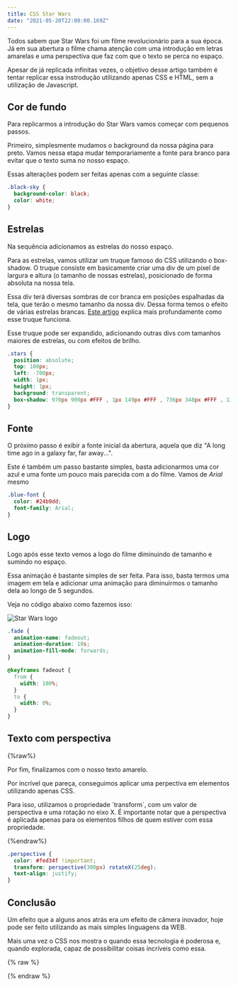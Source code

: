 ```yaml
---
title: CSS Star Wars
date: "2021-05-20T22:00:00.169Z"
---
```


Todos sabem que Star Wars foi um filme revolucionário para a sua época. Já em sua abertura o filme chama atenção com uma introdução em letras amarelas e uma perspectiva que faz com que o texto se perca no espaço.

Apesar de já replicada infinitas vezes, o objetivo desse artigo também é tentar replicar essa instrodução utilizando apenas CSS e HTML, sem a utilização de Javascript.

## Cor de fundo

Para replicarmos a introdução do Star Wars vamos começar com pequenos passos.

Primeiro, simplesmente mudamos o background da nossa página para preto. Vamos nessa etapa mudar temporariamente a fonte para branco para evitar que o texto suma no nosso espaço.

Essas alterações podem ser feitas apenas com a seguinte classe:

```css
.black-sky {
  background-color: black;
  color: white;
}
```

## Estrelas

Na sequência adicionamos as estrelas do nosso espaço.

Para as estrelas, vamos utilizar um truque famoso do CSS utilizando o box-shadow. O truque consiste em basicamente criar uma div de um pixel de largura e altura (o tamanho de nossas estrelas), posicionado de forma absoluta na nossa tela.

Essa div terá diversas sombras de cor branca em posições espalhadas da tela, que terão o mesmo tamanho da nossa div. Dessa forma temos o efeito de várias estrelas brancas. [Este artigo](https://css-tricks.com/fun-times-css-pixel-art/) explica mais profundamente como esse truque funciona.

Esse truque pode ser expandido, adicionando outras divs com tamanhos maiores de estrelas, ou com efeitos de brilho.

```css
.stars {
  position: absolute;
  top: 100px;
  left: -700px;
  width: 1px;
  height: 1px;
  background: transparent;
  box-shadow: 970px 909px #FFF , 1px 149px #FFF , 736px 348px #FFF , 1352px 1333px #FFF , 57px 1598px #FFF , 1007px 332px #FFF , 1474px 782px #FFF , 726px 826px #FFF , 768px 344px #FFF , 1673px 1878px #FFF , 1970px 722px #FFF , 123px 79px #FFF , 1137px 1554px #FFF , 490px 521px #FFF , 1277px 1346px #FFF , 14px 1701px #FFF , 114px 1127px #FFF , 849px 20px #FFF , 1697px 199px #FFF , 1013px 741px #FFF , 1643px 1821px #FFF , 1335px 1355px #FFF , 825px 290px #FFF , 1670px 1346px #FFF , 345px 1925px #FFF , 1063px 1880px #FFF , 265px 1203px #FFF , 1328px 493px #FFF , 1152px 806px #FFF , 661px 602px #FFF , 520px 1515px #FFF , 1256px 1907px #FFF , 1882px 1525px #FFF , 1024px 239px #FFF , 1959px 1343px #FFF , 623px 1380px #FFF , 1717px 1542px #FFF , 1318px 660px #FFF , 1586px 1581px #FFF , 340px 284px #FFF , 553px 1556px #FFF , 609px 800px #FFF , 613px 244px #FFF , 927px 1327px #FFF , 957px 1869px #FFF , 1029px 575px #FFF , 1851px 1438px #FFF , 1043px 819px #FFF , 1297px 1312px #FFF , 1361px 1224px #FFF , 974px 344px #FFF , 715px 1931px #FFF , 1583px 1370px #FFF , 1359px 1395px #FFF , 433px 1356px #FFF , 1818px 197px #FFF , 973px 1115px #FFF , 353px 1356px #FFF , 558px 1060px #FFF , 1584px 414px #FFF , 1272px 1404px #FFF , 1792px 22px #FFF , 147px 1524px #FFF , 751px 1032px #FFF , 1945px 700px #FFF , 366px 241px #FFF , 1119px 532px #FFF , 1029px 703px #FFF , 575px 888px #FFF , 1568px 1488px #FFF , 1527px 1002px #FFF , 471px 783px #FFF , 90px 1160px #FFF , 1646px 1805px #FFF , 714px 667px #FFF , 644px 1716px #FFF , 1917px 1700px #FFF , 1241px 1645px #FFF , 1285px 1327px #FFF , 1560px 132px #FFF , 1645px 1753px #FFF , 1703px 466px #FFF , 1099px 929px #FFF , 1629px 1954px #FFF , 1103px 338px #FFF , 1427px 1660px #FFF , 652px 1031px #FFF , 958px 1744px #FFF , 1015px 1712px #FFF , 1452px 1076px #FFF , 229px 1483px #FFF , 84px 1847px #FFF , 1671px 1333px #FFF , 1600px 345px #FFF , 1307px 168px #FFF , 915px 921px #FFF , 1367px 1826px #FFF , 1085px 1685px #FFF , 1514px 753px #FFF , 859px 1015px #FFF , 1871px 1239px #FFF , 1522px 381px #FFF , 981px 906px #FFF , 1207px 712px #FFF , 1197px 820px #FFF , 1573px 1186px #FFF , 864px 1824px #FFF , 1534px 1340px #FFF , 629px 607px #FFF , 1409px 997px #FFF , 882px 1459px #FFF , 150px 310px #FFF , 785px 1231px #FFF , 884px 523px #FFF , 1963px 1004px #FFF , 1529px 1395px #FFF , 632px 665px #FFF , 388px 1668px #FFF , 1468px 810px #FFF , 1165px 1575px #FFF , 1498px 252px #FFF , 275px 353px #FFF , 1171px 350px #FFF , 524px 1698px #FFF , 1652px 1900px #FFF , 1800px 1788px #FFF , 1743px 695px #FFF , 1806px 516px #FFF , 537px 1528px #FFF , 127px 763px #FFF , 1643px 1043px #FFF , 1717px 137px #FFF , 1553px 952px #FFF , 183px 1507px #FFF , 770px 322px #FFF , 241px 1999px #FFF , 148px 244px #FFF , 118px 1096px #FFF , 1183px 100px #FFF , 1158px 53px #FFF , 371px 735px #FFF , 1090px 1474px #FFF , 1145px 616px #FFF , 1300px 236px #FFF , 407px 672px #FFF , 1012px 142px #FFF , 100px 329px #FFF , 219px 506px #FFF , 482px 349px #FFF , 1397px 1560px #FFF , 566px 750px #FFF , 562px 1403px #FFF , 1154px 961px #FFF , 559px 169px #FFF , 568px 503px #FFF , 184px 1898px #FFF , 256px 793px #FFF , 668px 66px #FFF , 38px 544px #FFF , 832px 702px #FFF , 1676px 1579px #FFF , 1996px 910px #FFF , 806px 1313px #FFF , 1063px 79px #FFF , 539px 1035px #FFF , 552px 1740px #FFF , 774px 632px #FFF , 1453px 1152px #FFF , 491px 1160px #FFF , 1667px 793px #FFF , 655px 316px #FFF , 609px 470px #FFF , 1330px 53px #FFF , 420px 1814px #FFF , 1155px 447px #FFF , 1754px 360px #FFF , 913px 1425px #FFF , 1408px 1270px #FFF , 414px 128px #FFF , 31px 1664px #FFF , 1671px 899px #FFF , 125px 1133px #FFF , 1942px 351px #FFF , 1439px 466px #FFF , 886px 1853px #FFF , 1587px 677px #FFF , 241px 570px #FFF , 1886px 1293px #FFF , 1526px 84px #FFF , 508px 1419px #FFF , 759px 634px #FFF , 1314px 1121px #FFF , 1127px 545px #FFF , 993px 758px #FFF , 1770px 795px #FFF , 1629px 211px #FFF , 824px 1656px #FFF , 324px 1166px #FFF , 27px 1316px #FFF , 1258px 1468px #FFF , 428px 1923px #FFF , 661px 704px #FFF , 1872px 1640px #FFF , 1910px 1660px #FFF , 117px 995px #FFF , 253px 1792px #FFF , 1403px 1433px #FFF , 1441px 752px #FFF , 1472px 547px #FFF , 1715px 541px #FFF , 272px 187px #FFF , 881px 306px #FFF , 19px 1209px #FFF , 1807px 1423px #FFF , 693px 1752px #FFF , 160px 1252px #FFF , 1710px 237px #FFF , 32px 1786px #FFF , 1440px 1452px #FFF , 712px 1836px #FFF , 1324px 1411px #FFF , 728px 274px #FFF , 59px 244px #FFF , 1514px 16px #FFF , 1472px 923px #FFF , 1276px 1755px #FFF , 1099px 1301px #FFF , 1972px 1715px #FFF , 511px 1297px #FFF , 465px 1329px #FFF , 129px 1422px #FFF , 635px 959px #FFF , 206px 1663px #FFF , 1089px 150px #FFF , 911px 365px #FFF , 1520px 1828px #FFF , 133px 560px #FFF , 715px 1941px #FFF , 818px 1332px #FFF , 1407px 1564px #FFF , 64px 788px #FFF , 1048px 1656px #FFF , 1290px 1205px #FFF , 1230px 93px #FFF , 532px 570px #FFF , 170px 1545px #FFF , 507px 1924px #FFF , 197px 669px #FFF , 1945px 1559px #FFF , 400px 346px #FFF , 610px 1596px #FFF , 587px 245px #FFF , 272px 661px #FFF , 1889px 1419px #FFF , 1831px 234px #FFF , 1222px 840px #FFF , 1849px 1366px #FFF , 107px 1058px #FFF , 1589px 1327px #FFF , 1160px 324px #FFF , 438px 768px #FFF , 1225px 1707px #FFF , 662px 384px #FFF , 567px 786px #FFF , 1115px 95px #FFF , 195px 48px #FFF , 1623px 470px #FFF , 362px 746px #FFF , 546px 270px #FFF , 1120px 1542px #FFF , 1925px 1770px #FFF , 830px 1439px #FFF , 1419px 1360px #FFF , 128px 1049px #FFF , 1684px 578px #FFF , 714px 1156px #FFF , 102px 81px #FFF , 351px 1428px #FFF , 982px 472px #FFF , 1142px 1717px #FFF , 1195px 1182px #FFF , 337px 286px #FFF , 1309px 1402px #FFF , 1863px 1475px #FFF , 623px 1518px #FFF , 133px 1847px #FFF , 927px 1120px #FFF , 1439px 725px #FFF , 1722px 1576px #FFF , 706px 285px #FFF , 637px 455px #FFF , 574px 1498px #FFF , 674px 1851px #FFF , 1748px 683px #FFF , 563px 1521px #FFF , 1627px 1826px #FFF , 1360px 901px #FFF , 1551px 1458px #FFF , 1995px 517px #FFF , 1928px 303px #FFF , 1256px 1241px #FFF , 1283px 1911px #FFF , 923px 1235px #FFF , 758px 949px #FFF , 1133px 1794px #FFF , 1203px 623px #FFF , 344px 103px #FFF , 1032px 834px #FFF , 714px 555px #FFF , 702px 931px #FFF , 1431px 1808px #FFF , 1827px 1436px #FFF , 750px 192px #FFF , 1816px 769px #FFF , 1537px 64px #FFF , 670px 753px #FFF , 1832px 783px #FFF , 807px 1154px #FFF , 641px 1749px #FFF , 509px 399px #FFF , 1308px 79px #FFF , 319px 482px #FFF , 662px 829px #FFF , 1379px 1284px #FFF , 1812px 1594px #FFF , 359px 448px #FFF , 277px 1027px #FFF , 679px 795px #FFF , 1854px 689px #FFF , 275px 584px #FFF , 1772px 217px #FFF , 340px 920px #FFF , 1483px 968px #FFF , 567px 252px #FFF , 658px 507px #FFF , 1892px 860px #FFF , 1800px 261px #FFF , 1325px 1416px #FFF , 1053px 1894px #FFF , 459px 442px #FFF , 1172px 1566px #FFF , 1325px 695px #FFF , 764px 851px #FFF , 539px 582px #FFF , 1439px 999px #FFF , 67px 494px #FFF , 1251px 1832px #FFF , 731px 615px #FFF , 1024px 1997px #FFF , 1647px 365px #FFF , 932px 34px #FFF , 859px 247px #FFF , 249px 1998px #FFF , 555px 885px #FFF , 1663px 1423px #FFF , 1509px 381px #FFF , 694px 308px #FFF , 1430px 262px #FFF , 1944px 1413px #FFF , 1279px 1157px #FFF , 1298px 508px #FFF , 175px 967px #FFF , 568px 799px #FFF , 1417px 519px #FFF , 459px 368px #FFF , 681px 1629px #FFF , 41px 449px #FFF , 1630px 1507px #FFF , 1834px 1214px #FFF , 486px 1965px #FFF , 1581px 1047px #FFF , 995px 683px #FFF , 721px 1985px #FFF , 837px 624px #FFF , 885px 188px #FFF , 862px 1339px #FFF , 908px 1594px #FFF , 697px 267px #FFF , 386px 293px #FFF , 234px 1636px #FFF , 1805px 855px #FFF , 267px 350px #FFF , 493px 207px #FFF , 1541px 1176px #FFF , 377px 982px #FFF , 768px 878px #FFF , 1263px 812px #FFF , 175px 228px #FFF , 1601px 571px #FFF , 1696px 391px #FFF , 38px 415px #FFF , 1427px 1882px #FFF , 1306px 628px #FFF , 1257px 1933px #FFF , 1690px 1370px #FFF , 1812px 1778px #FFF , 1124px 1557px #FFF , 830px 567px #FFF , 1124px 842px #FFF , 1983px 1339px #FFF , 1855px 195px #FFF , 1545px 1092px #FFF , 1861px 1448px #FFF , 519px 1259px #FFF , 1141px 1117px #FFF , 1916px 1573px #FFF , 1112px 1870px #FFF , 1016px 1083px #FFF , 935px 1575px #FFF , 1275px 1355px #FFF , 363px 465px #FFF , 1085px 1388px #FFF , 1918px 952px #FFF , 104px 542px #FFF , 1013px 1562px #FFF , 1700px 1159px #FFF , 908px 289px #FFF , 1105px 1146px #FFF , 1420px 1676px #FFF , 1281px 457px #FFF , 1749px 1537px #FFF , 146px 45px #FFF , 51px 809px #FFF , 300px 991px #FFF , 1019px 1985px #FFF , 722px 216px #FFF , 1752px 1874px #FFF , 393px 798px #FFF , 483px 1645px #FFF , 324px 310px #FFF , 1688px 644px #FFF , 1848px 945px #FFF , 805px 1663px #FFF , 1927px 1468px #FFF , 999px 1120px #FFF , 1139px 677px #FFF , 1011px 1034px #FFF , 1123px 556px #FFF , 585px 1660px #FFF , 20px 67px #FFF , 1460px 1071px #FFF , 871px 726px #FFF , 1270px 587px #FFF , 814px 763px #FFF , 671px 799px #FFF , 1683px 1813px #FFF , 516px 1113px #FFF , 1490px 727px #FFF , 1825px 329px #FFF , 113px 1169px #FFF , 759px 1790px #FFF , 1195px 1933px #FFF , 1389px 1047px #FFF , 753px 1133px #FFF , 1858px 532px #FFF , 160px 83px #FFF , 1928px 1030px #FFF , 296px 351px #FFF , 1227px 673px #FFF , 1459px 397px #FFF , 1407px 316px #FFF , 1238px 1604px #FFF , 1060px 973px #FFF , 1579px 1000px #FFF , 1950px 10px #FFF , 1983px 462px #FFF , 1071px 330px #FFF , 1206px 343px #FFF , 454px 806px #FFF , 1404px 1721px #FFF , 969px 1813px #FFF , 1282px 1124px #FFF , 363px 1735px #FFF , 1688px 1952px #FFF , 1472px 264px #FFF , 762px 648px #FFF , 62px 588px #FFF , 1331px 1490px #FFF , 1189px 622px #FFF , 866px 320px #FFF , 1343px 1514px #FFF , 1201px 1297px #FFF , 1148px 904px #FFF , 1233px 1422px #FFF , 1450px 942px #FFF , 653px 1273px #FFF , 95px 279px #FFF , 853px 1428px #FFF , 1743px 163px #FFF , 1230px 737px #FFF , 812px 1580px #FFF , 1208px 33px #FFF , 1839px 1996px #FFF , 348px 1390px #FFF , 420px 1762px #FFF , 1915px 1121px #FFF , 776px 1562px #FFF , 1421px 1223px #FFF , 502px 94px #FFF , 1832px 1915px #FFF , 175px 367px #FFF , 592px 1593px #FFF , 1966px 922px #FFF , 365px 1586px #FFF , 1889px 220px #FFF , 1742px 1810px #FFF , 1801px 371px #FFF , 888px 1587px #FFF , 1567px 1363px #FFF , 26px 99px #FFF , 1542px 14px #FFF , 128px 461px #FFF , 300px 454px #FFF , 929px 502px #FFF , 290px 433px #FFF , 1856px 104px #FFF , 1971px 1303px #FFF , 1013px 1086px #FFF , 842px 1535px #FFF , 710px 1915px #FFF , 1796px 308px #FFF , 58px 501px #FFF , 1010px 801px #FFF , 405px 251px #FFF , 892px 909px #FFF , 1653px 1133px #FFF , 355px 1729px #FFF , 890px 1955px #FFF , 182px 811px #FFF , 1824px 365px #FFF , 1992px 383px #FFF , 1241px 1001px #FFF , 1805px 164px #FFF , 418px 1830px #FFF , 1575px 1143px #FFF , 1513px 1119px #FFF , 1927px 242px #FFF , 559px 48px #FFF , 1129px 666px #FFF , 643px 1716px #FFF , 150px 744px #FFF , 312px 136px #FFF , 1777px 848px #FFF , 1388px 1238px #FFF , 910px 1209px #FFF , 908px 1574px #FFF , 1466px 425px #FFF , 1903px 883px #FFF , 598px 1541px #FFF , 1743px 771px #FFF , 884px 1281px #FFF , 297px 1236px #FFF , 1298px 1422px #FFF , 636px 794px #FFF , 1713px 1526px #FFF , 1710px 785px #FFF , 1975px 1910px #FFF , 1890px 990px #FFF , 1932px 869px #FFF , 623px 1478px #FFF , 241px 1400px #FFF , 1345px 1866px #FFF , 1513px 1537px #FFF , 1642px 500px #FFF , 200px 42px #FFF , 1617px 1818px #FFF , 182px 499px #FFF , 1482px 216px #FFF , 31px 338px #FFF , 564px 805px #FFF , 249px 636px #FFF , 899px 694px #FFF , 1461px 967px #FFF , 1340px 195px #FFF , 1755px 635px #FFF , 1587px 1216px #FFF , 1118px 1054px #FFF , 279px 488px #FFF , 908px 1196px #FFF , 1156px 1995px #FFF , 1207px 1572px #FFF , 125px 1773px #FFF , 380px 283px #FFF , 1900px 184px #FFF , 687px 743px #FFF , 107px 246px #FFF , 1613px 233px #FFF , 125px 1491px #FFF , 77px 1928px #FFF , 788px 872px #FFF , 1697px 448px #FFF , 722px 1142px #FFF , 1840px 1462px #FFF , 413px 683px #FFF , 335px 250px #FFF , 340px 1869px #FFF , 403px 1659px #FFF , 495px 468px #FFF , 1647px 156px #FFF , 783px 594px #FFF , 290px 221px #FFF , 1304px 1035px #FFF , 642px 1073px #FFF , 1812px 619px #FFF , 238px 900px #FFF , 825px 680px #FFF , 1802px 1182px #FFF , 1054px 199px #FFF , 1140px 160px #FFF , 305px 1755px #FFF , 1963px 748px #FFF , 691px 192px #FFF , 940px 113px #FFF , 236px 44px #FFF , 439px 390px #FFF , 1293px 1402px #FFF , 228px 151px #FFF , 1022px 773px #FFF , 822px 1245px #FFF , 1591px 173px #FFF , 705px 1307px #FFF , 595px 1779px #FFF , 1474px 116px #FFF , 978px 690px #FFF , 230px 1474px #FFF , 1326px 229px #FFF , 1989px 860px #FFF , 1978px 536px #FFF , 1417px 1742px #FFF , 1929px 1914px #FFF , 285px 704px #FFF , 625px 945px #FFF , 1588px 1337px #FFF , 36px 1851px #FFF , 98px 843px #FFF , 1138px 995px #FFF , 1568px 1183px #FFF , 1935px 1297px #FFF , 908px 1586px #FFF , 64px 1182px #FFF , 886px 212px #FFF , 741px 1197px #FFF , 1886px 264px #FFF , 1202px 1926px #FFF , 589px 908px #FFF , 474px 1652px #FFF , 989px 731px #FFF , 1261px 1536px #FFF , 1656px 1133px #FFF , 611px 1597px #FFF , 1703px 1904px #FFF , 996px 1201px #FFF , 1183px 1048px #FFF , 777px 1968px #FFF , 172px 29px #FFF , 272px 1756px #FFF , 1403px 802px #FFF , 1533px 1211px #FFF , 1106px 1800px #FFF , 1322px 1794px #FFF , 1839px 1411px #FFF , 885px 1504px #FFF , 1150px 1123px #FFF , 202px 693px #FFF , 184px 106px #FFF , 778px 270px #FFF , 1902px 623px #FFF , 1844px 1445px #FFF , 857px 138px #FFF , 413px 1237px #FFF , 73px 1526px #FFF , 432px 1786px #FFF , 355px 1293px #FFF , 766px 1003px #FFF , 1573px 1977px #FFF , 834px 417px #FFF , 126px 1290px #FFF , 276px 254px #FFF , 170px 1931px #FFF , 158px 754px #FFF , 326px 1698px #FFF , 228px 714px #FFF , 924px 813px #FFF , 851px 1357px #FFF , 1816px 686px #FFF , 396px 967px #FFF , 540px 136px #FFF , 1598px 1738px #FFF , 282px 717px #FFF , 1985px 1776px #FFF , 1208px 761px #FFF , 1249px 1436px #FFF , 667px 1797px #FFF , 1563px 698px #FFF , 1158px 1859px #FFF , 242px 212px #FFF , 445px 1286px #FFF , 1943px 950px #FFF , 268px 819px #FFF , 729px 1755px #FFF;
}
```

## Fonte

O próximo passo é exibir a fonte inicial da abertura, aquela que diz "A long time ago in a galaxy far, far away...".

Este é também um passo bastante simples, basta adicionarmos uma cor azul e uma fonte um pouco mais parecida com a do filme. Vamos de _Arial_ mesmo

```css
.blue-font {
  color: #24b9dd;
  font-family: Arial;
}
```

## Logo

Logo após esse texto vemos a logo do filme diminuindo de tamanho e sumindo no espaço.

Essa animação é bastante simples de ser feita. Para isso, basta termos uma imagem em tela e adicionar uma animação para diminuirmos o tamanho dela ao longo de 5 segundos.

Veja no código abaixo como fazemos isso:

![Star Wars logo](/images/star-wars.png)

```css
.fade {
  animation-name: fadeout;
  animation-duration: 10s;
  animation-fill-mode: forwards;
}

@keyframes fadeout {
  from {
    width: 100%;
  }
  to {
    width: 0%;
  }
}
```

## Texto com perspectiva

{%raw%}
<div>
<p>
Por fim, finalizamos com o nosso texto amarelo.
</p>

<p>
Por incrível que pareça, conseguimos aplicar uma perpectiva em elementos utilizando apenas CSS.
</p>

<p>
Para isso, utilizamos o propriedade `transform`, com um valor de perspectiva e uma rotação no eixo X. É importante notar que a perspectiva é aplicada apenas para os elementos filhos de quem estiver com essa propriedade.
</p>
</div>
{%endraw%}

```css
.perspective {
  color: #fed34f !important;
  transform: perspective(300px) rotateX(25deg);
  text-align: justify;
}
```

## Conclusão

Um efeito que a alguns anos atrás era um efeito de câmera inovador, hoje pode ser feito utilizando as mais simples linguagens da WEB.

Mais uma vez o CSS nos mostra o quando essa tecnologia é poderosa e, quando explorada, capaz de possibilitar coisas incríveis como essa.


{% raw %}
<style>
.stars {
  width: 1px;
  height: 1px;
  background: transparent;
  box-shadow: 970px 909px #FFF , 1px 149px #FFF , 736px 348px #FFF , 1352px 1333px #FFF , 57px 1598px #FFF , 1007px 332px #FFF , 1474px 782px #FFF , 726px 826px #FFF , 768px 344px #FFF , 1673px 1878px #FFF , 1970px 722px #FFF , 123px 79px #FFF , 1137px 1554px #FFF , 490px 521px #FFF , 1277px 1346px #FFF , 14px 1701px #FFF , 114px 1127px #FFF , 849px 20px #FFF , 1697px 199px #FFF , 1013px 741px #FFF , 1643px 1821px #FFF , 1335px 1355px #FFF , 825px 290px #FFF , 1670px 1346px #FFF , 345px 1925px #FFF , 1063px 1880px #FFF , 265px 1203px #FFF , 1328px 493px #FFF , 1152px 806px #FFF , 661px 602px #FFF , 520px 1515px #FFF , 1256px 1907px #FFF , 1882px 1525px #FFF , 1024px 239px #FFF , 1959px 1343px #FFF , 623px 1380px #FFF , 1717px 1542px #FFF , 1318px 660px #FFF , 1586px 1581px #FFF , 340px 284px #FFF , 553px 1556px #FFF , 609px 800px #FFF , 613px 244px #FFF , 927px 1327px #FFF , 957px 1869px #FFF , 1029px 575px #FFF , 1851px 1438px #FFF , 1043px 819px #FFF , 1297px 1312px #FFF , 1361px 1224px #FFF , 974px 344px #FFF , 715px 1931px #FFF , 1583px 1370px #FFF , 1359px 1395px #FFF , 433px 1356px #FFF , 1818px 197px #FFF , 973px 1115px #FFF , 353px 1356px #FFF , 558px 1060px #FFF , 1584px 414px #FFF , 1272px 1404px #FFF , 1792px 22px #FFF , 147px 1524px #FFF , 751px 1032px #FFF , 1945px 700px #FFF , 366px 241px #FFF , 1119px 532px #FFF , 1029px 703px #FFF , 575px 888px #FFF , 1568px 1488px #FFF , 1527px 1002px #FFF , 471px 783px #FFF , 90px 1160px #FFF , 1646px 1805px #FFF , 714px 667px #FFF , 644px 1716px #FFF , 1917px 1700px #FFF , 1241px 1645px #FFF , 1285px 1327px #FFF , 1560px 132px #FFF , 1645px 1753px #FFF , 1703px 466px #FFF , 1099px 929px #FFF , 1629px 1954px #FFF , 1103px 338px #FFF , 1427px 1660px #FFF , 652px 1031px #FFF , 958px 1744px #FFF , 1015px 1712px #FFF , 1452px 1076px #FFF , 229px 1483px #FFF , 84px 1847px #FFF , 1671px 1333px #FFF , 1600px 345px #FFF , 1307px 168px #FFF , 915px 921px #FFF , 1367px 1826px #FFF , 1085px 1685px #FFF , 1514px 753px #FFF , 859px 1015px #FFF , 1871px 1239px #FFF , 1522px 381px #FFF , 981px 906px #FFF , 1207px 712px #FFF , 1197px 820px #FFF , 1573px 1186px #FFF , 864px 1824px #FFF , 1534px 1340px #FFF , 629px 607px #FFF , 1409px 997px #FFF , 882px 1459px #FFF , 150px 310px #FFF , 785px 1231px #FFF , 884px 523px #FFF , 1963px 1004px #FFF , 1529px 1395px #FFF , 632px 665px #FFF , 388px 1668px #FFF , 1468px 810px #FFF , 1165px 1575px #FFF , 1498px 252px #FFF , 275px 353px #FFF , 1171px 350px #FFF , 524px 1698px #FFF , 1652px 1900px #FFF , 1800px 1788px #FFF , 1743px 695px #FFF , 1806px 516px #FFF , 537px 1528px #FFF , 127px 763px #FFF , 1643px 1043px #FFF , 1717px 137px #FFF , 1553px 952px #FFF , 183px 1507px #FFF , 770px 322px #FFF , 241px 1999px #FFF , 148px 244px #FFF , 118px 1096px #FFF , 1183px 100px #FFF , 1158px 53px #FFF , 371px 735px #FFF , 1090px 1474px #FFF , 1145px 616px #FFF , 1300px 236px #FFF , 407px 672px #FFF , 1012px 142px #FFF , 100px 329px #FFF , 219px 506px #FFF , 482px 349px #FFF , 1397px 1560px #FFF , 566px 750px #FFF , 562px 1403px #FFF , 1154px 961px #FFF , 559px 169px #FFF , 568px 503px #FFF , 184px 1898px #FFF , 256px 793px #FFF , 668px 66px #FFF , 38px 544px #FFF , 832px 702px #FFF , 1676px 1579px #FFF , 1996px 910px #FFF , 806px 1313px #FFF , 1063px 79px #FFF , 539px 1035px #FFF , 552px 1740px #FFF , 774px 632px #FFF , 1453px 1152px #FFF , 491px 1160px #FFF , 1667px 793px #FFF , 655px 316px #FFF , 609px 470px #FFF , 1330px 53px #FFF , 420px 1814px #FFF , 1155px 447px #FFF , 1754px 360px #FFF , 913px 1425px #FFF , 1408px 1270px #FFF , 414px 128px #FFF , 31px 1664px #FFF , 1671px 899px #FFF , 125px 1133px #FFF , 1942px 351px #FFF , 1439px 466px #FFF , 886px 1853px #FFF , 1587px 677px #FFF , 241px 570px #FFF , 1886px 1293px #FFF , 1526px 84px #FFF , 508px 1419px #FFF , 759px 634px #FFF , 1314px 1121px #FFF , 1127px 545px #FFF , 993px 758px #FFF , 1770px 795px #FFF , 1629px 211px #FFF , 824px 1656px #FFF , 324px 1166px #FFF , 27px 1316px #FFF , 1258px 1468px #FFF , 428px 1923px #FFF , 661px 704px #FFF , 1872px 1640px #FFF , 1910px 1660px #FFF , 117px 995px #FFF , 253px 1792px #FFF , 1403px 1433px #FFF , 1441px 752px #FFF , 1472px 547px #FFF , 1715px 541px #FFF , 272px 187px #FFF , 881px 306px #FFF , 19px 1209px #FFF , 1807px 1423px #FFF , 693px 1752px #FFF , 160px 1252px #FFF , 1710px 237px #FFF , 32px 1786px #FFF , 1440px 1452px #FFF , 712px 1836px #FFF , 1324px 1411px #FFF , 728px 274px #FFF , 59px 244px #FFF , 1514px 16px #FFF , 1472px 923px #FFF , 1276px 1755px #FFF , 1099px 1301px #FFF , 1972px 1715px #FFF , 511px 1297px #FFF , 465px 1329px #FFF , 129px 1422px #FFF , 635px 959px #FFF , 206px 1663px #FFF , 1089px 150px #FFF , 911px 365px #FFF , 1520px 1828px #FFF , 133px 560px #FFF , 715px 1941px #FFF , 818px 1332px #FFF , 1407px 1564px #FFF , 64px 788px #FFF , 1048px 1656px #FFF , 1290px 1205px #FFF , 1230px 93px #FFF , 532px 570px #FFF , 170px 1545px #FFF , 507px 1924px #FFF , 197px 669px #FFF , 1945px 1559px #FFF , 400px 346px #FFF , 610px 1596px #FFF , 587px 245px #FFF , 272px 661px #FFF , 1889px 1419px #FFF , 1831px 234px #FFF , 1222px 840px #FFF , 1849px 1366px #FFF , 107px 1058px #FFF , 1589px 1327px #FFF , 1160px 324px #FFF , 438px 768px #FFF , 1225px 1707px #FFF , 662px 384px #FFF , 567px 786px #FFF , 1115px 95px #FFF , 195px 48px #FFF , 1623px 470px #FFF , 362px 746px #FFF , 546px 270px #FFF , 1120px 1542px #FFF , 1925px 1770px #FFF , 830px 1439px #FFF , 1419px 1360px #FFF , 128px 1049px #FFF , 1684px 578px #FFF , 714px 1156px #FFF , 102px 81px #FFF , 351px 1428px #FFF , 982px 472px #FFF , 1142px 1717px #FFF , 1195px 1182px #FFF , 337px 286px #FFF , 1309px 1402px #FFF , 1863px 1475px #FFF , 623px 1518px #FFF , 133px 1847px #FFF , 927px 1120px #FFF , 1439px 725px #FFF , 1722px 1576px #FFF , 706px 285px #FFF , 637px 455px #FFF , 574px 1498px #FFF , 674px 1851px #FFF , 1748px 683px #FFF , 563px 1521px #FFF , 1627px 1826px #FFF , 1360px 901px #FFF , 1551px 1458px #FFF , 1995px 517px #FFF , 1928px 303px #FFF , 1256px 1241px #FFF , 1283px 1911px #FFF , 923px 1235px #FFF , 758px 949px #FFF , 1133px 1794px #FFF , 1203px 623px #FFF , 344px 103px #FFF , 1032px 834px #FFF , 714px 555px #FFF , 702px 931px #FFF , 1431px 1808px #FFF , 1827px 1436px #FFF , 750px 192px #FFF , 1816px 769px #FFF , 1537px 64px #FFF , 670px 753px #FFF , 1832px 783px #FFF , 807px 1154px #FFF , 641px 1749px #FFF , 509px 399px #FFF , 1308px 79px #FFF , 319px 482px #FFF , 662px 829px #FFF , 1379px 1284px #FFF , 1812px 1594px #FFF , 359px 448px #FFF , 277px 1027px #FFF , 679px 795px #FFF , 1854px 689px #FFF , 275px 584px #FFF , 1772px 217px #FFF , 340px 920px #FFF , 1483px 968px #FFF , 567px 252px #FFF , 658px 507px #FFF , 1892px 860px #FFF , 1800px 261px #FFF , 1325px 1416px #FFF , 1053px 1894px #FFF , 459px 442px #FFF , 1172px 1566px #FFF , 1325px 695px #FFF , 764px 851px #FFF , 539px 582px #FFF , 1439px 999px #FFF , 67px 494px #FFF , 1251px 1832px #FFF , 731px 615px #FFF , 1024px 1997px #FFF , 1647px 365px #FFF , 932px 34px #FFF , 859px 247px #FFF , 249px 1998px #FFF , 555px 885px #FFF , 1663px 1423px #FFF , 1509px 381px #FFF , 694px 308px #FFF , 1430px 262px #FFF , 1944px 1413px #FFF , 1279px 1157px #FFF , 1298px 508px #FFF , 175px 967px #FFF , 568px 799px #FFF , 1417px 519px #FFF , 459px 368px #FFF , 681px 1629px #FFF , 41px 449px #FFF , 1630px 1507px #FFF , 1834px 1214px #FFF , 486px 1965px #FFF , 1581px 1047px #FFF , 995px 683px #FFF , 721px 1985px #FFF , 837px 624px #FFF , 885px 188px #FFF , 862px 1339px #FFF , 908px 1594px #FFF , 697px 267px #FFF , 386px 293px #FFF , 234px 1636px #FFF , 1805px 855px #FFF , 267px 350px #FFF , 493px 207px #FFF , 1541px 1176px #FFF , 377px 982px #FFF , 768px 878px #FFF , 1263px 812px #FFF , 175px 228px #FFF , 1601px 571px #FFF , 1696px 391px #FFF , 38px 415px #FFF , 1427px 1882px #FFF , 1306px 628px #FFF , 1257px 1933px #FFF , 1690px 1370px #FFF , 1812px 1778px #FFF , 1124px 1557px #FFF , 830px 567px #FFF , 1124px 842px #FFF , 1983px 1339px #FFF , 1855px 195px #FFF , 1545px 1092px #FFF , 1861px 1448px #FFF , 519px 1259px #FFF , 1141px 1117px #FFF , 1916px 1573px #FFF , 1112px 1870px #FFF , 1016px 1083px #FFF , 935px 1575px #FFF , 1275px 1355px #FFF , 363px 465px #FFF , 1085px 1388px #FFF , 1918px 952px #FFF , 104px 542px #FFF , 1013px 1562px #FFF , 1700px 1159px #FFF , 908px 289px #FFF , 1105px 1146px #FFF , 1420px 1676px #FFF , 1281px 457px #FFF , 1749px 1537px #FFF , 146px 45px #FFF , 51px 809px #FFF , 300px 991px #FFF , 1019px 1985px #FFF , 722px 216px #FFF , 1752px 1874px #FFF , 393px 798px #FFF , 483px 1645px #FFF , 324px 310px #FFF , 1688px 644px #FFF , 1848px 945px #FFF , 805px 1663px #FFF , 1927px 1468px #FFF , 999px 1120px #FFF , 1139px 677px #FFF , 1011px 1034px #FFF , 1123px 556px #FFF , 585px 1660px #FFF , 20px 67px #FFF , 1460px 1071px #FFF , 871px 726px #FFF , 1270px 587px #FFF , 814px 763px #FFF , 671px 799px #FFF , 1683px 1813px #FFF , 516px 1113px #FFF , 1490px 727px #FFF , 1825px 329px #FFF , 113px 1169px #FFF , 759px 1790px #FFF , 1195px 1933px #FFF , 1389px 1047px #FFF , 753px 1133px #FFF , 1858px 532px #FFF , 160px 83px #FFF , 1928px 1030px #FFF , 296px 351px #FFF , 1227px 673px #FFF , 1459px 397px #FFF , 1407px 316px #FFF , 1238px 1604px #FFF , 1060px 973px #FFF , 1579px 1000px #FFF , 1950px 10px #FFF , 1983px 462px #FFF , 1071px 330px #FFF , 1206px 343px #FFF , 454px 806px #FFF , 1404px 1721px #FFF , 969px 1813px #FFF , 1282px 1124px #FFF , 363px 1735px #FFF , 1688px 1952px #FFF , 1472px 264px #FFF , 762px 648px #FFF , 62px 588px #FFF , 1331px 1490px #FFF , 1189px 622px #FFF , 866px 320px #FFF , 1343px 1514px #FFF , 1201px 1297px #FFF , 1148px 904px #FFF , 1233px 1422px #FFF , 1450px 942px #FFF , 653px 1273px #FFF , 95px 279px #FFF , 853px 1428px #FFF , 1743px 163px #FFF , 1230px 737px #FFF , 812px 1580px #FFF , 1208px 33px #FFF , 1839px 1996px #FFF , 348px 1390px #FFF , 420px 1762px #FFF , 1915px 1121px #FFF , 776px 1562px #FFF , 1421px 1223px #FFF , 502px 94px #FFF , 1832px 1915px #FFF , 175px 367px #FFF , 592px 1593px #FFF , 1966px 922px #FFF , 365px 1586px #FFF , 1889px 220px #FFF , 1742px 1810px #FFF , 1801px 371px #FFF , 888px 1587px #FFF , 1567px 1363px #FFF , 26px 99px #FFF , 1542px 14px #FFF , 128px 461px #FFF , 300px 454px #FFF , 929px 502px #FFF , 290px 433px #FFF , 1856px 104px #FFF , 1971px 1303px #FFF , 1013px 1086px #FFF , 842px 1535px #FFF , 710px 1915px #FFF , 1796px 308px #FFF , 58px 501px #FFF , 1010px 801px #FFF , 405px 251px #FFF , 892px 909px #FFF , 1653px 1133px #FFF , 355px 1729px #FFF , 890px 1955px #FFF , 182px 811px #FFF , 1824px 365px #FFF , 1992px 383px #FFF , 1241px 1001px #FFF , 1805px 164px #FFF , 418px 1830px #FFF , 1575px 1143px #FFF , 1513px 1119px #FFF , 1927px 242px #FFF , 559px 48px #FFF , 1129px 666px #FFF , 643px 1716px #FFF , 150px 744px #FFF , 312px 136px #FFF , 1777px 848px #FFF , 1388px 1238px #FFF , 910px 1209px #FFF , 908px 1574px #FFF , 1466px 425px #FFF , 1903px 883px #FFF , 598px 1541px #FFF , 1743px 771px #FFF , 884px 1281px #FFF , 297px 1236px #FFF , 1298px 1422px #FFF , 636px 794px #FFF , 1713px 1526px #FFF , 1710px 785px #FFF , 1975px 1910px #FFF , 1890px 990px #FFF , 1932px 869px #FFF , 623px 1478px #FFF , 241px 1400px #FFF , 1345px 1866px #FFF , 1513px 1537px #FFF , 1642px 500px #FFF , 200px 42px #FFF , 1617px 1818px #FFF , 182px 499px #FFF , 1482px 216px #FFF , 31px 338px #FFF , 564px 805px #FFF , 249px 636px #FFF , 899px 694px #FFF , 1461px 967px #FFF , 1340px 195px #FFF , 1755px 635px #FFF , 1587px 1216px #FFF , 1118px 1054px #FFF , 279px 488px #FFF , 908px 1196px #FFF , 1156px 1995px #FFF , 1207px 1572px #FFF , 125px 1773px #FFF , 380px 283px #FFF , 1900px 184px #FFF , 687px 743px #FFF , 107px 246px #FFF , 1613px 233px #FFF , 125px 1491px #FFF , 77px 1928px #FFF , 788px 872px #FFF , 1697px 448px #FFF , 722px 1142px #FFF , 1840px 1462px #FFF , 413px 683px #FFF , 335px 250px #FFF , 340px 1869px #FFF , 403px 1659px #FFF , 495px 468px #FFF , 1647px 156px #FFF , 783px 594px #FFF , 290px 221px #FFF , 1304px 1035px #FFF , 642px 1073px #FFF , 1812px 619px #FFF , 238px 900px #FFF , 825px 680px #FFF , 1802px 1182px #FFF , 1054px 199px #FFF , 1140px 160px #FFF , 305px 1755px #FFF , 1963px 748px #FFF , 691px 192px #FFF , 940px 113px #FFF , 236px 44px #FFF , 439px 390px #FFF , 1293px 1402px #FFF , 228px 151px #FFF , 1022px 773px #FFF , 822px 1245px #FFF , 1591px 173px #FFF , 705px 1307px #FFF , 595px 1779px #FFF , 1474px 116px #FFF , 978px 690px #FFF , 230px 1474px #FFF , 1326px 229px #FFF , 1989px 860px #FFF , 1978px 536px #FFF , 1417px 1742px #FFF , 1929px 1914px #FFF , 285px 704px #FFF , 625px 945px #FFF , 1588px 1337px #FFF , 36px 1851px #FFF , 98px 843px #FFF , 1138px 995px #FFF , 1568px 1183px #FFF , 1935px 1297px #FFF , 908px 1586px #FFF , 64px 1182px #FFF , 886px 212px #FFF , 741px 1197px #FFF , 1886px 264px #FFF , 1202px 1926px #FFF , 589px 908px #FFF , 474px 1652px #FFF , 989px 731px #FFF , 1261px 1536px #FFF , 1656px 1133px #FFF , 611px 1597px #FFF , 1703px 1904px #FFF , 996px 1201px #FFF , 1183px 1048px #FFF , 777px 1968px #FFF , 172px 29px #FFF , 272px 1756px #FFF , 1403px 802px #FFF , 1533px 1211px #FFF , 1106px 1800px #FFF , 1322px 1794px #FFF , 1839px 1411px #FFF , 885px 1504px #FFF , 1150px 1123px #FFF , 202px 693px #FFF , 184px 106px #FFF , 778px 270px #FFF , 1902px 623px #FFF , 1844px 1445px #FFF , 857px 138px #FFF , 413px 1237px #FFF , 73px 1526px #FFF , 432px 1786px #FFF , 355px 1293px #FFF , 766px 1003px #FFF , 1573px 1977px #FFF , 834px 417px #FFF , 126px 1290px #FFF , 276px 254px #FFF , 170px 1931px #FFF , 158px 754px #FFF , 326px 1698px #FFF , 228px 714px #FFF , 924px 813px #FFF , 851px 1357px #FFF , 1816px 686px #FFF , 396px 967px #FFF , 540px 136px #FFF , 1598px 1738px #FFF , 282px 717px #FFF , 1985px 1776px #FFF , 1208px 761px #FFF , 1249px 1436px #FFF , 667px 1797px #FFF , 1563px 698px #FFF , 1158px 1859px #FFF , 242px 212px #FFF , 445px 1286px #FFF , 1943px 950px #FFF , 268px 819px #FFF , 729px 1755px #FFF;
}

.black-sky {
  background-color: black;
  color: white !important;
}

.blue-font {
  color: #24b9dd !important;
  font-family: Arial;
}

.yellow-font {
  color: #fed34f !important;
}

.size {
  display: flex;
  align-items: center;
  justify-content: center;
  height: 350px;
}

.fade {
  animation-name: fadeout;
  animation-duration: 10s;
  animation-fill-mode: forwards;
}

@keyframes fadeout {
  from {
    width: 100%;
  }
  to {
    width: 0%;
  }
}

.perspective {
  color: #fed34f !important;
  transform: perspective(300px) rotateX(25deg);
  text-align: justify;
}
</style>

<div id="stars" style="position: absolute; top: 0; left: -700px;"></div>

<script>

const scrollEvents = [
  {
    offset: document.querySelector('#Cor-de-fundo').offsetTop,
    event: () => {
      document.querySelector('body').classList.add('black-sky');
      document.querySelectorAll('h1, h2, h3, h4, h5, a').forEach(e => e.classList.add('black-sky'));
    },
    undo: () => {
      document.querySelector('body').classList.remove('black-sky');
      document.querySelectorAll('h1, h2, h3, h4, h5, a').forEach(e => e.classList.remove('black-sky'));
    }
  },
  {
    offset: document.querySelector('#Estrelas').offsetTop,
    event: () => {
      document.querySelector('#stars').classList.add('stars');
    },
    undo: () => {
      document.querySelector('#stars').classList.remove('stars');
    }
  },
  {
    offset: document.querySelector('#Fonte').offsetTop,
    event: () => {
      document.querySelector('body').classList.add('blue-font');
      document.querySelectorAll('h1, h2, h3, h4, h5, a').forEach(e => e.classList.add('blue-font'));
    },
    undo: () => {
      document.querySelector('body').classList.remove('blue-font');
      document.querySelectorAll('h1, h2, h3, h4, h5, a').forEach(e => e.classList.remove('blue-font'));
    }
  },
  {
    offset: document.querySelector('#Logo').offsetTop,
    event: () => {
      document.querySelector('[alt="Star Wars logo"]').classList.add('fade');
      document.querySelector('[alt="Star Wars logo"]').parentElement.classList.add('size');
    },
    undo: () => {
      document.querySelector('[alt="Star Wars logo"]').parentElement.classList.remove('size');
    }
  },
  {
    offset: document.querySelector('#Texto-com-perspectiva').offsetTop,
    event: () => {
      document.querySelector('#Texto-com-perspectiva+div').classList.add('perspective');
      document.querySelector('body').classList.add('yellow-font');
      document.querySelectorAll('h1, h2, h3, h4, h5, a').forEach(e => e.classList.add('yellow-font'));
    },
    undo: () => {
      document.querySelector('#Texto-com-perspectiva+div').classList.remove('perspective');
      document.querySelector('body').classList.remove('yellow-font');
      document.querySelectorAll('h1, h2, h3, h4, h5, a').forEach(e => e.classList.remove('yellow-font'));
    }
  },
  
];

const onScroll = (event) => {
  scrollEvents.forEach((event) => {
    if (window.scrollY + 200 > event.offset) {
      event.event();
    } else {
      event.undo();
    }
  });
}

document.addEventListener('scroll', onScroll, { passive: true });

</script>
{% endraw %}